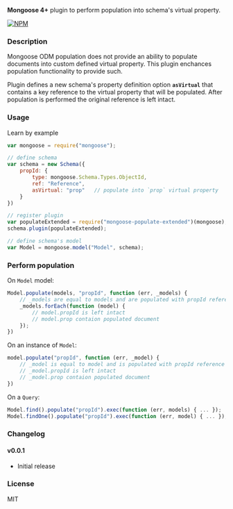 __Mongoose 4+__ plugin to perform population into schema's virtual property.

[![NPM](https://nodei.co/npm/mongoose-populate-extended.png?downloads=true&downloadRank=true&stars=true)](https://nodei.co/npm/mongoose-populate-extended/)

### Description
Mongoose ODM population does not provide an ability to populate documents into custom defined virtual property. This plugin enchances population functionality to provide such.

Plugin defines a new schema's property definition option __`asVirtual`__ that contains a key reference to the virtual property that will be populated. After population is performed the original reference is left intact.

### Usage
Learn by example

```javascript
var mongoose = require("mongoose");

// define schema
var schema = new Schema({
	propId: {
		type: mongoose.Schema.Types.ObjectId,
		ref: "Reference",
		asVirtual: "prop"	// populate into `prop` virtual property
	}
})

// register plugin
var populateExtended = require("mongoose-populate-extended")(mongoose);
schema.plugin(populateExtended);

// define schema's model
var Model = mongoose.model("Model", schema);
```

### Perform population
On `Model` model:
```javascript
Model.populate(models, "propId", function (err, _models) {
	// _models are equal to models and are populated with propId reference
	_models.forEach(function (model) {
		// model.propId is left intact
		// model.prop contaion populated document
	});
})
```
On an instance of `Model`:
```javascript
model.populate("propId", function (err, _model) {
	// _model is equal to model and is populated with propId reference
	// _model.propId is left intact
	// _model.prop contaion populated document
})
```
On a `Query`:
```javascript
Model.find().populate("propId").exec(function (err, models) { ... });
Model.findOne().populate("propId").exec(function (err, model) { ... });
```

### Changelog

#### v0.0.1

* Initial release

### License

MIT